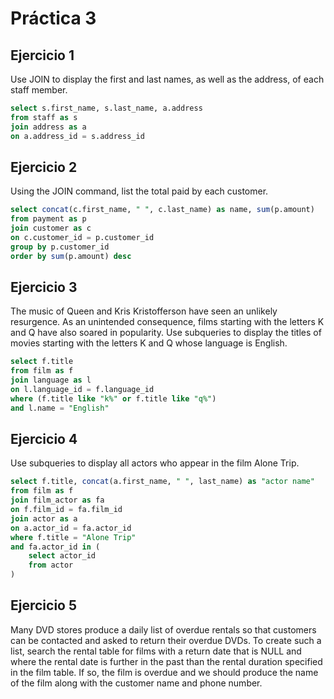 # Práctica 3
## Ejercicio 1
Use JOIN to display the first and last names, as well as the address, of each staff member. 
```sql
select s.first_name, s.last_name, a.address
from staff as s
join address as a
on a.address_id = s.address_id
```

## Ejercicio 2
Using the JOIN command, list the total paid by each customer.
```sql
select concat(c.first_name, " ", c.last_name) as name, sum(p.amount)
from payment as p
join customer as c
on c.customer_id = p.customer_id
group by p.customer_id
order by sum(p.amount) desc
```

## Ejercicio 3
The music of Queen and Kris Kristofferson have seen an unlikely resurgence. As an unintended consequence, films starting with the letters K and Q have also soared in popularity. Use subqueries to display the titles of movies starting with the letters K and Q whose language is English.
```sql
select f.title
from film as f
join language as l
on l.language_id = f.language_id
where (f.title like "k%" or f.title like "q%")
and l.name = "English"
```

## Ejercicio 4
Use subqueries to display all actors who appear in the film Alone Trip.
```sql
select f.title, concat(a.first_name, " ", last_name) as "actor name"
from film as f
join film_actor as fa
on f.film_id = fa.film_id
join actor as a
on a.actor_id = fa.actor_id
where f.title = "Alone Trip"
and fa.actor_id in (
	select actor_id
    from actor    
)
```

## Ejercicio 5
Many DVD stores produce a daily list of overdue rentals so that customers can be contacted and asked to return their overdue DVDs. To create such a list, search the rental table for films with a return date that is NULL and where the rental date is further in the past than the rental duration specified in the film table. If so, the film is overdue and we should produce the name of the film along with the customer name and phone number.
```sql

```
